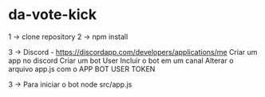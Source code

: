 # da-vote-kick
1 -> clone repository
2 -> npm install

3 -> Discord - https://discordapp.com/developers/applications/me
    Criar um app no discord
    Criar um bot User
    Incluir o bot em um canal
    Alterar o arquivo app.js com o APP BOT USER TOKEN


3 -> Para iniciar o bot node src/app.js

